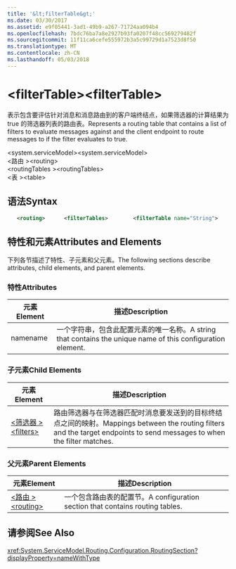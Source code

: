 ```yaml
---
title: '&lt;filterTable&gt;'
ms.date: 03/30/2017
ms.assetid: e9f05441-3ad1-49b9-a267-71724aa094b4
ms.openlocfilehash: 7bdc76ba7a8e2927b93fa0207f48cc569279482f
ms.sourcegitcommit: 11f11ca6cefe555972b3a5c99729d1a7523d8f50
ms.translationtype: MT
ms.contentlocale: zh-CN
ms.lasthandoff: 05/03/2018
---
```

# <a name="ltfiltertablegt"></a><span data-ttu-id="0ea8a-102">&lt;filterTable&gt;</span><span class="sxs-lookup"><span data-stu-id="0ea8a-102">&lt;filterTable&gt;</span></span>
<span data-ttu-id="0ea8a-103">表示包含要评估针对消息和消息路由到的客户端终结点，如果筛选器的计算结果为 true 的筛选器列表的路由表。</span><span class="sxs-lookup"><span data-stu-id="0ea8a-103">Represents a routing table that contains a list of filters to evaluate messages against and the client endpoint to route messages to if the filter evaluates to true.</span></span>  
  
 <span data-ttu-id="0ea8a-104">\<system.serviceModel></span><span class="sxs-lookup"><span data-stu-id="0ea8a-104">\<system.serviceModel></span></span>  
<span data-ttu-id="0ea8a-105">\<路由 ></span><span class="sxs-lookup"><span data-stu-id="0ea8a-105">\<routing></span></span>  
<span data-ttu-id="0ea8a-106">\<routingTables ></span><span class="sxs-lookup"><span data-stu-id="0ea8a-106">\<routingTables></span></span>  
<span data-ttu-id="0ea8a-107">\<表 ></span><span class="sxs-lookup"><span data-stu-id="0ea8a-107">\<table></span></span>  
  
## <a name="syntax"></a><span data-ttu-id="0ea8a-108">语法</span><span class="sxs-lookup"><span data-stu-id="0ea8a-108">Syntax</span></span>  
  
```xml
   <routing>      <filterTables>        <filterTable name="String">          <entries>            <add backupList="String"                 endpointName="String"                  filterName="String"                  priority="Integer" />          </entries>        </table>      </routingTables></routing>  
```

## <a name="attributes-and-elements"></a><span data-ttu-id="0ea8a-109">特性和元素</span><span class="sxs-lookup"><span data-stu-id="0ea8a-109">Attributes and Elements</span></span>  
 <span data-ttu-id="0ea8a-110">下列各节描述了特性、子元素和父元素。</span><span class="sxs-lookup"><span data-stu-id="0ea8a-110">The following sections describe attributes, child elements, and parent elements.</span></span>  
  
### <a name="attributes"></a><span data-ttu-id="0ea8a-111">特性</span><span class="sxs-lookup"><span data-stu-id="0ea8a-111">Attributes</span></span>  
  
|<span data-ttu-id="0ea8a-112">元素</span><span class="sxs-lookup"><span data-stu-id="0ea8a-112">Element</span></span>|<span data-ttu-id="0ea8a-113">描述</span><span class="sxs-lookup"><span data-stu-id="0ea8a-113">Description</span></span>|  
|-------------|-----------------|  
|<span data-ttu-id="0ea8a-114">name</span><span class="sxs-lookup"><span data-stu-id="0ea8a-114">name</span></span>|<span data-ttu-id="0ea8a-115">一个字符串，包含此配置元素的唯一名称。</span><span class="sxs-lookup"><span data-stu-id="0ea8a-115">A string that contains the unique name of this configuration element.</span></span>|  
  
### <a name="child-elements"></a><span data-ttu-id="0ea8a-116">子元素</span><span class="sxs-lookup"><span data-stu-id="0ea8a-116">Child Elements</span></span>  
  
|<span data-ttu-id="0ea8a-117">元素</span><span class="sxs-lookup"><span data-stu-id="0ea8a-117">Element</span></span>|<span data-ttu-id="0ea8a-118">描述</span><span class="sxs-lookup"><span data-stu-id="0ea8a-118">Description</span></span>|  
|-------------|-----------------|  
|[<span data-ttu-id="0ea8a-119">\<筛选器 ></span><span class="sxs-lookup"><span data-stu-id="0ea8a-119">\<filters></span></span>](../../../../../docs/framework/configure-apps/file-schema/wcf/filters-of-routing.md)|<span data-ttu-id="0ea8a-120">路由筛选器与在筛选器匹配时消息要发送到的目标终结点之间的映射。</span><span class="sxs-lookup"><span data-stu-id="0ea8a-120">Mappings between the routing filters and the target endpoints to send messages to when the filter matches.</span></span>|  
  
### <a name="parent-elements"></a><span data-ttu-id="0ea8a-121">父元素</span><span class="sxs-lookup"><span data-stu-id="0ea8a-121">Parent Elements</span></span>  
  
|<span data-ttu-id="0ea8a-122">元素</span><span class="sxs-lookup"><span data-stu-id="0ea8a-122">Element</span></span>|<span data-ttu-id="0ea8a-123">描述</span><span class="sxs-lookup"><span data-stu-id="0ea8a-123">Description</span></span>|  
|-------------|-----------------|  
|[<span data-ttu-id="0ea8a-124">\<路由 ></span><span class="sxs-lookup"><span data-stu-id="0ea8a-124">\<routing></span></span>](../../../../../docs/framework/configure-apps/file-schema/wcf/routing.md)|<span data-ttu-id="0ea8a-125">一个包含路由表的配置节。</span><span class="sxs-lookup"><span data-stu-id="0ea8a-125">A configuration section that contains routing tables.</span></span>|  
  
## <a name="see-also"></a><span data-ttu-id="0ea8a-126">请参阅</span><span class="sxs-lookup"><span data-stu-id="0ea8a-126">See Also</span></span>  
 <xref:System.ServiceModel.Routing.Configuration.RoutingSection?displayProperty=nameWithType>    
